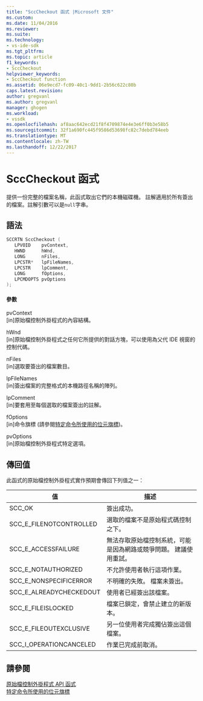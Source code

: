 ```yaml
---
title: "SccCheckout 函式 |Microsoft 文件"
ms.custom: 
ms.date: 11/04/2016
ms.reviewer: 
ms.suite: 
ms.technology:
- vs-ide-sdk
ms.tgt_pltfrm: 
ms.topic: article
f1_keywords:
- SccCheckout
helpviewer_keywords:
- SccCheckout function
ms.assetid: 06e9ecd7-fc09-40c1-9dd1-2b56c622c80b
caps.latest.revision: 
author: gregvanl
ms.author: gregvanl
manager: ghogen
ms.workload:
- vssdk
ms.openlocfilehash: af8aac642ecd21f8f4709874e4e3e6ff0b3e58b5
ms.sourcegitcommit: 32f1a690fc445f9586d53698fc82c7debd784eeb
ms.translationtype: MT
ms.contentlocale: zh-TW
ms.lasthandoff: 12/22/2017
---
```

# <a name="scccheckout-function"></a>SccCheckout 函式
提供一份完整的檔案名稱，此函式取出它們的本機磁碟機。 註解適用於所有簽出的檔案。註解引數可以是`null`字串。  
  
## <a name="syntax"></a>語法  
  
```cpp  
SCCRTN SccCheckout (  
   LPVOID    pvContext,  
   HWND      hWnd,  
   LONG      nFiles,  
   LPCSTR*   lpFileNames,  
   LPCSTR    lpComment,  
   LONG      fOptions,  
   LPCMDOPTS pvOptions  
);  
```  
  
#### <a name="parameters"></a>參數  
 pvContext  
 [in]原始檔控制外掛程式的內容結構。  
  
 hWnd  
 [in]原始檔控制外掛程式之任何它所提供的對話方塊，可以使用為父代 IDE 視窗的控制代碼。  
  
 nFiles  
 [in]選取要簽出的檔案數目。  
  
 lpFileNames  
 [in]簽出檔案的完整格式的本機路徑名稱的陣列。  
  
 lpComment  
 [in]要套用至每個選取的檔案簽出的註解。  
  
 fOptions  
 [in]命令旗標 (請參閱[特定命令所使用的位元旗標](../extensibility/bitflags-used-by-specific-commands.md))。  
  
 pvOptions  
 [in]原始檔控制外掛程式特定選項。  
  
## <a name="return-value"></a>傳回值  
 此函式的原始檔控制外掛程式實作預期會傳回下列值之一：  
  
|值|描述|  
|-----------|-----------------|  
|SCC_OK|簽出成功。|  
|SCC_E_FILENOTCONTROLLED|選取的檔案不是原始程式碼控制之下。|  
|SCC_E_ACCESSFAILURE|無法存取原始檔控制系統，可能是因為網路或競爭問題。 建議使用重試。|  
|SCC_E_NOTAUTHORIZED|不允許使用者執行這項作業。|  
|SCC_E_NONSPECIFICERROR|不明確的失敗。 檔案未簽出。|  
|SCC_E_ALREADYCHECKEDOUT|使用者已經簽出該檔案。|  
|SCC_E_FILEISLOCKED|檔案已鎖定，會禁止建立的新版本。|  
|SCC_E_FILEOUTEXCLUSIVE|另一位使用者完成獨佔簽出這個檔案。|  
|SCC_I_OPERATIONCANCELED|作業已完成前取消。|  
  
## <a name="see-also"></a>請參閱  
 [原始檔控制外掛程式 API 函式](../extensibility/source-control-plug-in-api-functions.md)   
 [特定命令所使用的位元旗標](../extensibility/bitflags-used-by-specific-commands.md)